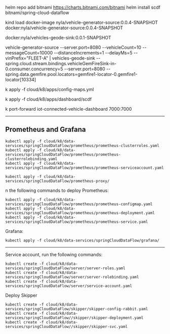 
helm repo add bitnami https://charts.bitnami.com/bitnami
helm install scdf bitnami/spring-cloud-dataflow

kind load docker-image nyla/vehicle-generator-source:0.0.4-SNAPSHOT
docker:nyla/vehicle-generator-source:0.0.4-SNAPSHOT


docker:nyla/vehicles-geode-sink:0.0.1-SNAPSHOT

vehicle-generator-source --server.port=8080 --vehicleCount=10 --messageCount=10000 --distanceIncrements=1 --delayMs=5 --vinPrefix="FLEET-A" | vehicles-geode-sink --spring.cloud.stream.bindings.vehicleGemFireSink-in-0.consumer.concurrency=5 --server.port=8080 --spring.data.gemfire.pool.locators=gemfire1-locator-0.gemfire1-locator[10334]

k apply -f cloud/k8/apps/config-maps.yml

k apply -f cloud/k8/apps/dashboard/scdf


k port-forward iot-connected-vehicle-dashboard 7000:7000



--------------

## Prometheus and Grafana

```shell
kubectl apply -f cloud/k8/data-services/springCloudDataFlow/prometheus/prometheus-clusterroles.yaml
kubectl apply -f cloud/k8/data-services/springCloudDataFlow/prometheus/prometheus-clusterrolebinding.yaml
kubectl apply -f cloud/k8/data-services/springCloudDataFlow/prometheus/prometheus-serviceaccount.yaml
```

```shell
kubectl apply -f cloud/k8/data-services/springCloudDataFlow/prometheus-proxy/
```

n the following commands to deploy Prometheus:

```shell
kubectl apply -f cloud/k8/data-services/springCloudDataFlow/prometheus/prometheus-configmap.yaml
kubectl apply -f cloud/k8/data-services/springCloudDataFlow/prometheus/prometheus-deployment.yaml
kubectl apply -f cloud/k8/data-services/springCloudDataFlow/prometheus/prometheus-service.yaml
```
Grafana:

```shell
kubectl apply -f cloud/k8/data-services/springCloudDataFlow/grafana/
```
--------------
Service account, run the following commands:

```shell
kubectl create -f cloud/k8/data-services/springCloudDataFlow/server/server-roles.yaml
kubectl create -f cloud/k8/data-services/springCloudDataFlow/server/server-rolebinding.yaml
kubectl create -f cloud/k8/data-services/springCloudDataFlow/server/service-account.yaml
```

Deploy Skipper
```shell
kubectl create -f cloud/k8/data-services/springCloudDataFlow/skipper/skipper-config-rabbit.yaml
kubectl create -f cloud/k8/data-services/springCloudDataFlow//skipper/skipper-deployment.yaml
kubectl create -f cloud/k8/data-services/springCloudDataFlow//skipper/skipper-svc.yaml
```
